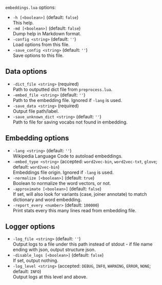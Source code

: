 <!--- This file was automatically generated. Do not modify it manually but use the docs/options/generate.sh script instead. -->

`embeddings.lua` options:

* `-h [<boolean>]` (default: `false`)<br/>This help.
* `-md [<boolean>]` (default: `false`)<br/>Dump help in Markdown format.
* `-config <string>` (default: `''`)<br/>Load options from this file.
* `-save_config <string>` (default: `''`)<br/>Save options to this file.

## Data options

* `-dict_file <string>` (required)<br/>Path to outputted dict file from `preprocess.lua`.
* `-embed_file <string>` (default: `''`)<br/>Path to the embedding file. Ignored if `-lang` is used.
* `-save_data <string>` (required)<br/>Output file path/label.
* `-save_unknown_dict <string>` (default: `''`)<br/>Path to file for saving vocabs not found in embedding.

## Embedding options

* `-lang <string>` (default: `''`)<br/>Wikipedia Language Code to autoload embeddings.
* `-embed_type <string>` (accepted: `word2vec-bin`, `word2vec-txt`, `glove`; default: `word2vec-bin`)<br/>Embeddings file origin. Ignored if `-lang` is used.
* `-normalize [<boolean>]` (default: `true`)<br/>Boolean to normalize the word vectors, or not.
* `-approximate [<boolean>]` (default: `false`)<br/>If set, will also look for variants (case, joiner annotate) to match dictionary and word embedding.
* `-report_every <number>` (default: `100000`)<br/>Print stats every this many lines read from embedding file.

## Logger options

* `-log_file <string>` (default: `''`)<br/>Output logs to a file under this path instead of stdout - if file name ending with json, output structure json.
* `-disable_logs [<boolean>]` (default: `false`)<br/>If set, output nothing.
* `-log_level <string>` (accepted: `DEBUG`, `INFO`, `WARNING`, `ERROR`, `NONE`; default: `INFO`)<br/>Output logs at this level and above.
